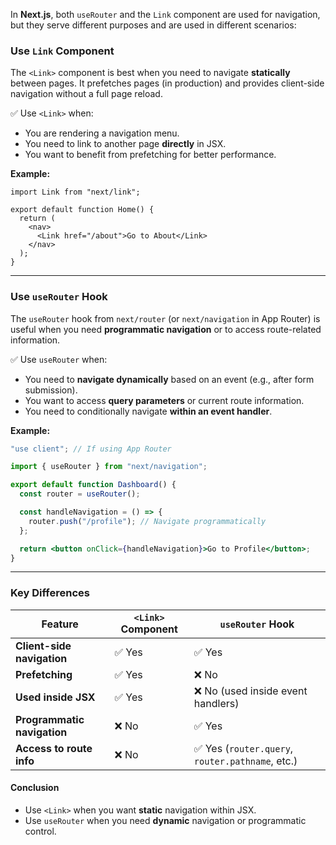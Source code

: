 In **Next.js**, both `useRouter` and the `Link` component are used for navigation, but they serve different purposes and are used in different scenarios:

### **Use `Link` Component**

The `<Link>` component is best when you need to navigate **statically** between pages. It prefetches pages (in production) and provides client-side navigation without a full page reload.

✅ Use `<Link>` when:

- You are rendering a navigation menu.
- You need to link to another page **directly** in JSX.
- You want to benefit from prefetching for better performance.

**Example:**

```tsx
import Link from "next/link";

export default function Home() {
  return (
    <nav>
      <Link href="/about">Go to About</Link>
    </nav>
  );
}
```

---

### **Use `useRouter` Hook**

The `useRouter` hook from `next/router` (or `next/navigation` in App Router) is useful when you need **programmatic navigation** or to access route-related information.

✅ Use `useRouter` when:

- You need to **navigate dynamically** based on an event (e.g., after form submission).
- You want to access **query parameters** or current route information.
- You need to conditionally navigate **within an event handler**.

**Example:**

```jsx
"use client"; // If using App Router

import { useRouter } from "next/navigation";

export default function Dashboard() {
  const router = useRouter();

  const handleNavigation = () => {
    router.push("/profile"); // Navigate programmatically
  };

  return <button onClick={handleNavigation}>Go to Profile</button>;
}
```

---

### **Key Differences**

| Feature                     | `<Link>` Component | `useRouter` Hook                                 |
| --------------------------- | ------------------ | ------------------------------------------------ |
| **Client-side navigation**  | ✅ Yes             | ✅ Yes                                           |
| **Prefetching**             | ✅ Yes             | ❌ No                                            |
| **Used inside JSX**         | ✅ Yes             | ❌ No (used inside event handlers)               |
| **Programmatic navigation** | ❌ No              | ✅ Yes                                           |
| **Access to route info**    | ❌ No              | ✅ Yes (`router.query`, `router.pathname`, etc.) |

#### **Conclusion**

- Use `<Link>` when you want **static** navigation within JSX.
- Use `useRouter` when you need **dynamic** navigation or programmatic control.
